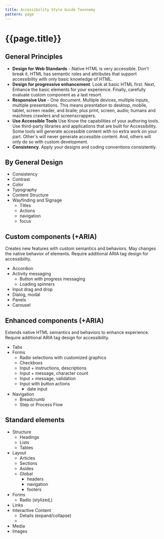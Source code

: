 ```yaml
---
title: Accessibility Style Guide Taxonomy
pattern: page
---
```

# {{page.title}}
## General Principles
* __Design for Web Standards__ - Native HTML is very accessible. Don't break it. HTML has semantic roles and attributes that support accessibility with only basic knowledge of HTML.
* __Design for progressive enhancement__.  Look at basic HTML first.  Next, Enhance the  basic elements for your experience.  Finally, carefully evaluate custom component as a last resort.
* __Responsive Use__ - One document. Multiple devices, multiple inputs, multiple presentations.  This means presntation to desktop, mobile, tablet, screen reader, and braile; plus print, screen, audio; humans and machines crawlers and screenscrappers.
* __Use Accessible Tools__ Use Know the capabilities of your authoring tools.  Use third-party libraries and applications that are built for Accessibility.  Some tools will generate accessible content with no extra work on your part.  Other's will never generate accessible content.  And, others will only do so with custom development.
* __Consistency__.  Apply your designs and coding conventions consistently.

## By General Design
* Consistency
* Contrast
* Color
* Typography
* Content Structure
* Wayfinding and Signage
  * Titles
  * Actions
  * navigation
  * focus

## Custom components (+ARIA)
Creates new features with custom semantics and behaviors.  May changes the native behavior of elements.  Require additional ARIA tag design for accessibility.
  * Accordion
  * Activity messaging
    * Button with progress messaging
    * Loading spinners
  * Input drag and drop
  * Dialog, modal
  * Panels 
  * Carousel
  
## Enhanced components (+ARIA)
Extends native HTML semantics and behaviors to enhance experience. Require additional ARIA tag design for accessibility.
* Tabs
* Forms 
  * Radio selections with customized graphics
  * Checkboxs
  * Input + instructions, descriptions
  * Input + message, character count
  * Input + message, validation 
  * Input with button actions
    * date input
* Navigation
  * Breadcrumb
  * Step or Process Flow
    
  
## Standard elements

* Structure
  * Headings
  * Lists
  * Tables
* Layout
  * Articles
  * Sections
  * Asides
  * Global
    * headers
    * navigation
    * footers
* Forms
  * Radio (stylized,)
* Links
* Interactive Content
  * Details (expand/collapse)
  *
* Media
* Images


